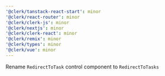 ```yaml
---
'@clerk/tanstack-react-start': minor
'@clerk/react-router': minor
'@clerk/clerk-js': minor
'@clerk/nextjs': minor
'@clerk/clerk-react': minor
'@clerk/remix': minor
'@clerk/types': minor
'@clerk/vue': minor
---
```


Rename `RedirectToTask` control component to `RedirectToTasks`
